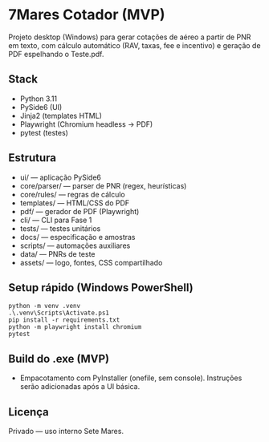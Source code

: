 # 7Mares Cotador (MVP)

Projeto desktop (Windows) para gerar cotações de aéreo a partir de PNR em texto, com cálculo automático (RAV, taxas, fee e incentivo) e geração de PDF espelhando o Teste.pdf.

## Stack
- Python 3.11
- PySide6 (UI)
- Jinja2 (templates HTML)
- Playwright (Chromium headless → PDF)
- pytest (testes)

## Estrutura
- ui/ — aplicação PySide6
- core/parser/ — parser de PNR (regex, heurísticas)
- core/rules/ — regras de cálculo
- templates/ — HTML/CSS do PDF
- pdf/ — gerador de PDF (Playwright)
- cli/ — CLI para Fase 1
- tests/ — testes unitários
- docs/ — especificação e amostras
- scripts/ — automações auxiliares
- data/ — PNRs de teste
- assets/ — logo, fontes, CSS compartilhado

## Setup rápido (Windows PowerShell)
```
python -m venv .venv
.\.venv\Scripts\Activate.ps1
pip install -r requirements.txt
python -m playwright install chromium
pytest
```

## Build do .exe (MVP)
- Empacotamento com PyInstaller (onefile, sem console). Instruções serão adicionadas após a UI básica.

## Licença
Privado — uso interno Sete Mares.
